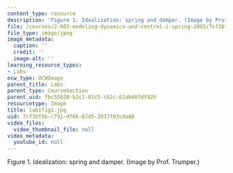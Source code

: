 ```yaml
---
content_type: resource
description: 'Figure 1. Idealization: spring and damper. (Image by Prof. Trumper.)'
file: /courses/2-003-modeling-dynamics-and-control-i-spring-2005/7cf3bf0bc791df6687d52037f03cda88_lab1fig1.jpg
file_type: image/jpeg
image_metadata:
  caption: ''
  credit: ''
  image-alt: ''
learning_resource_types:
- Labs
ocw_type: OCWImage
parent_title: Labs
parent_type: CourseSection
parent_uid: fbc55028-b2c1-01c5-c62c-62ab407df92b
resourcetype: Image
title: lab1fig1.jpg
uid: 7cf3bf0b-c791-df66-87d5-2037f03cda88
video_files:
  video_thumbnail_file: null
video_metadata:
  youtube_id: null
---
```

Figure 1. Idealization: spring and damper. (Image by Prof. Trumper.)

